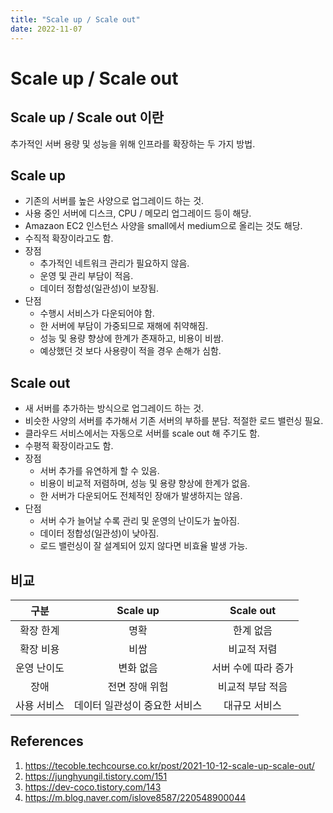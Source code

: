 ```yaml
---
title: "Scale up / Scale out"
date: 2022-11-07
---
```


# Scale up / Scale out

## Scale up / Scale out 이란

추가적인 서버 용량 및 성능을 위해 인프라를 확장하는 두 가지 방법.

## Scale up

- 기존의 서버를 높은 사양으로 업그레이드 하는 것.
- 사용 중인 서버에 디스크, CPU / 메모리 업그레이드 등이 해당.
- Amazaon EC2 인스턴스 사양을 small에서 medium으로 올리는 것도 해당.
- 수직적 확장이라고도 함.
- 장점
  - 추가적인 네트워크 관리가 필요하지 않음.
  - 운영 및 관리 부담이 적음.
  - 데이터 정합성(일관성)이 보장됨.
- 단점
  - 수행시 서비스가 다운되어야 함.
  - 한 서버에 부담이 가중되므로 재해에 취약해짐.
  - 성능 및 용량 향상에 한계가 존재하고, 비용이 비쌈.
  - 예상했던 것 보다 사용량이 적을 경우 손해가 심함.

## Scale out

- 새 서버를 추가하는 방식으로 업그레이드 하는 것.
- 비슷한 사양의 서버를 추가해서 기존 서버의 부하를 분담. 적절한 로드 밸런싱 필요.
- 클라우드 서비스에서는 자동으로 서버를 scale out 해 주기도 함.
- 수평적 확장이라고도 함.
- 장점
  - 서버 추가를 유연하게 할 수 있음.
  - 비용이 비교적 저렴하며, 성능 및 용량 향상에 한계가 없음.
  - 한 서버가 다운되어도 전체적인 장애가 발생하지는 않음.
- 단점
  - 서버 수가 늘어날 수록 관리 및 운영의 난이도가 높아짐.
  - 데이터 정합성(일관성)이 낮아짐.
  - 로드 밸런싱이 잘 설계되어 있지 않다면 비효율 발생 가능.

## 비교

|    구분     |           Scale up            |      Scale out      |
| :---------: | :---------------------------: | :-----------------: |
|  확장 한계  |             명확              |      한계 없음      |
|  확장 비용  |             비쌈              |     비교적 저렴     |
| 운영 난이도 |           변화 없음           | 서버 수에 따라 증가 |
|    장애     |        전면 장애 위험         |  비교적 부담 적음   |
| 사용 서비스 | 데이터 일관성이 중요한 서비스 |    대규모 서비스    |

## References

1. https://tecoble.techcourse.co.kr/post/2021-10-12-scale-up-scale-out/
2. https://junghyungil.tistory.com/151
3. https://dev-coco.tistory.com/143
4. https://m.blog.naver.com/islove8587/220548900044
